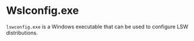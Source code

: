 # Wslconfig.exe

`lswconfig.exe` is a Windows executable that can be used to configure LSW distributions. 